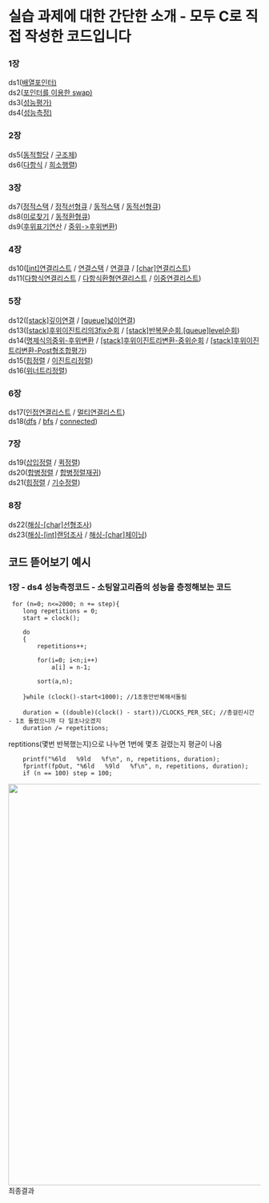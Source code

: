 # 실습 과제에 대한 간단한 소개 - 모두 C로 직접 작성한 코드입니다

### 1장
ds1([배열포인터)](https://github.com/kdh7575070/taeha-kang/blob/main/%EA%B5%90%EA%B3%BC%EB%AA%A9%ED%98%95/1%20%EC%9E%90%EB%A3%8C%EA%B5%AC%EC%A1%B0%20%EC%8B%A4%EC%8A%B5/ds1-hw-1/src/ds1-hw-1.c) \
ds2([포인터를 이용한 swap)](https://github.com/kdh7575070/taeha-kang/blob/main/%EA%B5%90%EA%B3%BC%EB%AA%A9%ED%98%95/1%20%EC%9E%90%EB%A3%8C%EA%B5%AC%EC%A1%B0%20%EC%8B%A4%EC%8A%B5/ds2-hw-1/src/ds2-hw-1.c) \
ds3([성능평가)](https://github.com/kdh7575070/taeha-kang/blob/main/%EA%B5%90%EA%B3%BC%EB%AA%A9%ED%98%95/1%20%EC%9E%90%EB%A3%8C%EA%B5%AC%EC%A1%B0%20%EC%8B%A4%EC%8A%B5/ds3-hw-1/src/ds3-hw-1.c) \
ds4([성능측정)](https://github.com/kdh7575070/taeha-kang/blob/main/%EA%B5%90%EA%B3%BC%EB%AA%A9%ED%98%95/1%20%EC%9E%90%EB%A3%8C%EA%B5%AC%EC%A1%B0%20%EC%8B%A4%EC%8A%B5/ds4-hw-2/src/ds4-hw-2.c)
### 2장
ds5([동적할당](https://github.com/kdh7575070/taeha-kang/blob/main/%EA%B5%90%EA%B3%BC%EB%AA%A9%ED%98%95/1%20%EC%9E%90%EB%A3%8C%EA%B5%AC%EC%A1%B0%20%EC%8B%A4%EC%8A%B5/ds5-hw-1/src/ds5-hw-1.c) / [구조체](https://github.com/kdh7575070/taeha-kang/blob/main/%EA%B5%90%EA%B3%BC%EB%AA%A9%ED%98%95/1%20%EC%9E%90%EB%A3%8C%EA%B5%AC%EC%A1%B0%20%EC%8B%A4%EC%8A%B5/ds5-hw-3/src/ds5-hw-3.c))\
ds6([다항식](https://github.com/kdh7575070/taeha-kang/blob/main/%EA%B5%90%EA%B3%BC%EB%AA%A9%ED%98%95/1%20%EC%9E%90%EB%A3%8C%EA%B5%AC%EC%A1%B0%20%EC%8B%A4%EC%8A%B5/ds6-hw-1/src/ds6-hw-1.c) / [희소행렬](https://github.com/kdh7575070/taeha-kang/blob/main/%EA%B5%90%EA%B3%BC%EB%AA%A9%ED%98%95/1%20%EC%9E%90%EB%A3%8C%EA%B5%AC%EC%A1%B0%20%EC%8B%A4%EC%8A%B5/ds6-hw-2/src/ds2-hw-2.c))
### 3장
ds7([정적스택](https://github.com/kdh7575070/taeha-kang/blob/main/%EA%B5%90%EA%B3%BC%EB%AA%A9%ED%98%95/1%20%EC%9E%90%EB%A3%8C%EA%B5%AC%EC%A1%B0%20%EC%8B%A4%EC%8A%B5/ds7-hw-1/src/ds7-hw-1.c) / [정적선형큐](https://github.com/kdh7575070/taeha-kang/blob/main/%EA%B5%90%EA%B3%BC%EB%AA%A9%ED%98%95/1%20%EC%9E%90%EB%A3%8C%EA%B5%AC%EC%A1%B0%20%EC%8B%A4%EC%8A%B5/ds7-hw-2/src/ds7-hw-2.c) / [동적스택](https://github.com/kdh7575070/taeha-kang/blob/main/%EA%B5%90%EA%B3%BC%EB%AA%A9%ED%98%95/1%20%EC%9E%90%EB%A3%8C%EA%B5%AC%EC%A1%B0%20%EC%8B%A4%EC%8A%B5/ds7-hw-3/src/ds7-hw-3.c) / [동적선형큐](https://github.com/kdh7575070/taeha-kang/blob/main/%EA%B5%90%EA%B3%BC%EB%AA%A9%ED%98%95/1%20%EC%9E%90%EB%A3%8C%EA%B5%AC%EC%A1%B0%20%EC%8B%A4%EC%8A%B5/ds7-hw-4/src/ds7-hw-4.c))\
ds8([미로찾기](https://github.com/kdh7575070/taeha-kang/blob/main/%EA%B5%90%EA%B3%BC%EB%AA%A9%ED%98%95/1%20%EC%9E%90%EB%A3%8C%EA%B5%AC%EC%A1%B0%20%EC%8B%A4%EC%8A%B5/ds8-hw-1/src/ds8-hw-1.c) / [동적환형큐](https://github.com/kdh7575070/taeha-kang/blob/main/%EA%B5%90%EA%B3%BC%EB%AA%A9%ED%98%95/1%20%EC%9E%90%EB%A3%8C%EA%B5%AC%EC%A1%B0%20%EC%8B%A4%EC%8A%B5/ds8-hw-2/src/ds8-hw-2.c)) \
ds9([후위표기연산](https://github.com/kdh7575070/taeha-kang/blob/main/%EA%B5%90%EA%B3%BC%EB%AA%A9%ED%98%95/1%20%EC%9E%90%EB%A3%8C%EA%B5%AC%EC%A1%B0%20%EC%8B%A4%EC%8A%B5/ds9-hw-1/src/ds9-hw-1.c) / [중위->후위변환](https://github.com/kdh7575070/taeha-kang/blob/main/%EA%B5%90%EA%B3%BC%EB%AA%A9%ED%98%95/1%20%EC%9E%90%EB%A3%8C%EA%B5%AC%EC%A1%B0%20%EC%8B%A4%EC%8A%B5/ds9-hw-2/src/ds9-hw-2.c))
### 4장
ds10([[int]연결리스트](https://github.com/kdh7575070/taeha-kang/blob/main/%EA%B5%90%EA%B3%BC%EB%AA%A9%ED%98%95/1%20%EC%9E%90%EB%A3%8C%EA%B5%AC%EC%A1%B0%20%EC%8B%A4%EC%8A%B5/ds10-hw-1/src/ds10-hw-1.c) / [연결스택](https://github.com/kdh7575070/taeha-kang/blob/main/%EA%B5%90%EA%B3%BC%EB%AA%A9%ED%98%95/1%20%EC%9E%90%EB%A3%8C%EA%B5%AC%EC%A1%B0%20%EC%8B%A4%EC%8A%B5/ds9-hw-2/src/ds9-hw-2.c) / [연결큐](https://github.com/kdh7575070/taeha-kang/blob/main/%EA%B5%90%EA%B3%BC%EB%AA%A9%ED%98%95/1%20%EC%9E%90%EB%A3%8C%EA%B5%AC%EC%A1%B0%20%EC%8B%A4%EC%8A%B5/ds9-hw-2/src/ds9-hw-2.c) / [[char]연결리스트](https://github.com/kdh7575070/taeha-kang/blob/main/%EA%B5%90%EA%B3%BC%EB%AA%A9%ED%98%95/1%20%EC%9E%90%EB%A3%8C%EA%B5%AC%EC%A1%B0%20%EC%8B%A4%EC%8A%B5/ds10-hw-2/src/ds10-hw-2.c))\
ds11([다항식연결리스트](https://github.com/kdh7575070/taeha-kang/blob/main/%EA%B5%90%EA%B3%BC%EB%AA%A9%ED%98%95/1%20%EC%9E%90%EB%A3%8C%EA%B5%AC%EC%A1%B0%20%EC%8B%A4%EC%8A%B5/ds11-hw-1/src/ds11-hw-1.c) / [다항식환형연결리스트](https://github.com/kdh7575070/taeha-kang/blob/main/%EA%B5%90%EA%B3%BC%EB%AA%A9%ED%98%95/1%20%EC%9E%90%EB%A3%8C%EA%B5%AC%EC%A1%B0%20%EC%8B%A4%EC%8A%B5/ds11-hw-2/src/ds11-hw-2.c) / [이중연결리스트](https://github.com/kdh7575070/taeha-kang/blob/main/%EA%B5%90%EA%B3%BC%EB%AA%A9%ED%98%95/1%20%EC%9E%90%EB%A3%8C%EA%B5%AC%EC%A1%B0%20%EC%8B%A4%EC%8A%B5/ds11-hw-3/src/ds11-hw-3.c))
### 5장
ds12([[stack]깊이연결](https://github.com/kdh7575070/taeha-kang/blob/main/%EA%B5%90%EA%B3%BC%EB%AA%A9%ED%98%95/1%20%EC%9E%90%EB%A3%8C%EA%B5%AC%EC%A1%B0%20%EC%8B%A4%EC%8A%B5/ds12-hw-1/src/ds12-hw-1.c) / [[queue]넓이연결](https://github.com/kdh7575070/taeha-kang/blob/main/%EA%B5%90%EA%B3%BC%EB%AA%A9%ED%98%95/1%20%EC%9E%90%EB%A3%8C%EA%B5%AC%EC%A1%B0%20%EC%8B%A4%EC%8A%B5/ds12-hw-2/src/ds12-hw-2.c)) \
ds13([[stack]후위이진트리의3fix순회](https://github.com/kdh7575070/taeha-kang/blob/main/%EA%B5%90%EA%B3%BC%EB%AA%A9%ED%98%95/1%20%EC%9E%90%EB%A3%8C%EA%B5%AC%EC%A1%B0%20%EC%8B%A4%EC%8A%B5/ds13-hw-1/src/ds13-hw-1.c) / [[stack]반복문순회](https://github.com/kdh7575070/taeha-kang/blob/main/%EA%B5%90%EA%B3%BC%EB%AA%A9%ED%98%95/1%20%EC%9E%90%EB%A3%8C%EA%B5%AC%EC%A1%B0%20%EC%8B%A4%EC%8A%B5/ds13-hw-2/src/ds13-hw-2.c),[[queue]level순회](https://github.com/kdh7575070/taeha-kang/blob/main/%EA%B5%90%EA%B3%BC%EB%AA%A9%ED%98%95/1%20%EC%9E%90%EB%A3%8C%EA%B5%AC%EC%A1%B0%20%EC%8B%A4%EC%8A%B5/ds13-hw-3/src/ds13-hw-3.c)) \
ds14([명제식의중위-후위변환](https://github.com/kdh7575070/taeha-kang/blob/main/%EA%B5%90%EA%B3%BC%EB%AA%A9%ED%98%95/1%20%EC%9E%90%EB%A3%8C%EA%B5%AC%EC%A1%B0%20%EC%8B%A4%EC%8A%B5/ds14-hw-1/src/ds14-hw-1.c) / [[stack]후위이진트리변환-중위순회](https://github.com/kdh7575070/taeha-kang/blob/main/%EA%B5%90%EA%B3%BC%EB%AA%A9%ED%98%95/1%20%EC%9E%90%EB%A3%8C%EA%B5%AC%EC%A1%B0%20%EC%8B%A4%EC%8A%B5/ds14-hw-2/src/ds14-hw-2.c) / [[stack]후위이진트리변환-Post형조합평가](https://github.com/kdh7575070/taeha-kang/blob/main/%EA%B5%90%EA%B3%BC%EB%AA%A9%ED%98%95/1%20%EC%9E%90%EB%A3%8C%EA%B5%AC%EC%A1%B0%20%EC%8B%A4%EC%8A%B5/ds14-hw-3/src/ds14-hw-3.c)) \
ds15([힙정렬](https://github.com/kdh7575070/taeha-kang/blob/main/%EA%B5%90%EA%B3%BC%EB%AA%A9%ED%98%95/1%20%EC%9E%90%EB%A3%8C%EA%B5%AC%EC%A1%B0%20%EC%8B%A4%EC%8A%B5/ds15-hw-1/src/ds15-hw-1.c) / [이진트리정렬](https://github.com/kdh7575070/taeha-kang/blob/main/%EA%B5%90%EA%B3%BC%EB%AA%A9%ED%98%95/1%20%EC%9E%90%EB%A3%8C%EA%B5%AC%EC%A1%B0%20%EC%8B%A4%EC%8A%B5/ds15-hw-2/src/ds15-hw-2.c))\
ds16([위너트리정렬](https://github.com/kdh7575070/taeha-kang/blob/main/%EA%B5%90%EA%B3%BC%EB%AA%A9%ED%98%95/1%20%EC%9E%90%EB%A3%8C%EA%B5%AC%EC%A1%B0%20%EC%8B%A4%EC%8A%B5/ds16-hw-1/src/ds16-hw-1.c))
### 6장
ds17([인접연결리스트](https://github.com/kdh7575070/taeha-kang/blob/main/%EA%B5%90%EA%B3%BC%EB%AA%A9%ED%98%95/1%20%EC%9E%90%EB%A3%8C%EA%B5%AC%EC%A1%B0%20%EC%8B%A4%EC%8A%B5/ds17-hw-1/src/ds17-hw-1.c) / [멀티연결리스트](https://github.com/kdh7575070/taeha-kang/blob/main/%EA%B5%90%EA%B3%BC%EB%AA%A9%ED%98%95/1%20%EC%9E%90%EB%A3%8C%EA%B5%AC%EC%A1%B0%20%EC%8B%A4%EC%8A%B5/ds17-hw-2/src/ds17-hw-2.c)) \
ds18([dfs](https://github.com/kdh7575070/taeha-kang/blob/main/%EA%B5%90%EA%B3%BC%EB%AA%A9%ED%98%95/1%20%EC%9E%90%EB%A3%8C%EA%B5%AC%EC%A1%B0%20%EC%8B%A4%EC%8A%B5/ds18-hw-1/src/ds18-hw-1.c) / [bfs](https://github.com/kdh7575070/taeha-kang/blob/main/%EA%B5%90%EA%B3%BC%EB%AA%A9%ED%98%95/1%20%EC%9E%90%EB%A3%8C%EA%B5%AC%EC%A1%B0%20%EC%8B%A4%EC%8A%B5/ds18-hw-2/src/ds18-hw-2.c) / [connected](https://github.com/kdh7575070/taeha-kang/blob/main/%EA%B5%90%EA%B3%BC%EB%AA%A9%ED%98%95/1%20%EC%9E%90%EB%A3%8C%EA%B5%AC%EC%A1%B0%20%EC%8B%A4%EC%8A%B5/ds18-hw-3/src/ds18-hw-3.c))
### 7장
ds19([삽입정렬](https://github.com/kdh7575070/taeha-kang/blob/main/%EA%B5%90%EA%B3%BC%EB%AA%A9%ED%98%95/1%20%EC%9E%90%EB%A3%8C%EA%B5%AC%EC%A1%B0%20%EC%8B%A4%EC%8A%B5/ds19-hw-1/src/ds19-hw-1.c) / [퀵정렬](https://github.com/kdh7575070/taeha-kang/blob/main/%EA%B5%90%EA%B3%BC%EB%AA%A9%ED%98%95/1%20%EC%9E%90%EB%A3%8C%EA%B5%AC%EC%A1%B0%20%EC%8B%A4%EC%8A%B5/ds19-hw-2/src/ds19-hw-2.c)) \
ds20([합병정렬](https://github.com/kdh7575070/taeha-kang/blob/main/%EA%B5%90%EA%B3%BC%EB%AA%A9%ED%98%95/1%20%EC%9E%90%EB%A3%8C%EA%B5%AC%EC%A1%B0%20%EC%8B%A4%EC%8A%B5/ds20-hw-1/src/ds20-hw-1.c) / [합병정렬재귀](https://github.com/kdh7575070/taeha-kang/blob/main/%EA%B5%90%EA%B3%BC%EB%AA%A9%ED%98%95/1%20%EC%9E%90%EB%A3%8C%EA%B5%AC%EC%A1%B0%20%EC%8B%A4%EC%8A%B5/ds20-hw-2/src/ds20-hw-2.c)) \
ds21([힙정렬](https://github.com/kdh7575070/taeha-kang/blob/main/%EA%B5%90%EA%B3%BC%EB%AA%A9%ED%98%95/1%20%EC%9E%90%EB%A3%8C%EA%B5%AC%EC%A1%B0%20%EC%8B%A4%EC%8A%B5/ds-21-hw-1/src/ds-21-hw-1.c) / [기수정렬](https://github.com/kdh7575070/taeha-kang/blob/main/%EA%B5%90%EA%B3%BC%EB%AA%A9%ED%98%95/1%20%EC%9E%90%EB%A3%8C%EA%B5%AC%EC%A1%B0%20%EC%8B%A4%EC%8A%B5/ds-21-hw-2/src/ds-21-hw-2.c))
### 8장
ds22([해싱-[char]선형조사](https://github.com/kdh7575070/taeha-kang/blob/main/%EA%B5%90%EA%B3%BC%EB%AA%A9%ED%98%95/1%20%EC%9E%90%EB%A3%8C%EA%B5%AC%EC%A1%B0%20%EC%8B%A4%EC%8A%B5/ds-22-hw-1/src/ds-22-hw-1.c))\
ds23([해싱-[int]랜덤조사](https://github.com/kdh7575070/taeha-kang/blob/main/%EA%B5%90%EA%B3%BC%EB%AA%A9%ED%98%95/1%20%EC%9E%90%EB%A3%8C%EA%B5%AC%EC%A1%B0%20%EC%8B%A4%EC%8A%B5/ds-23-hw-1/src/ds-23-hw-1.c) / [해싱-[char]체이닝](https://github.com/kdh7575070/taeha-kang/blob/main/%EA%B5%90%EA%B3%BC%EB%AA%A9%ED%98%95/1%20%EC%9E%90%EB%A3%8C%EA%B5%AC%EC%A1%B0%20%EC%8B%A4%EC%8A%B5/ds-23-hw-2/src/ds-23-hw-2.c))

## 코드 뜯어보기 예시
### 1장 - ds4 성능측정코드 - 소팅알고리즘의 성능을 층정해보는 코드

     for (n=0; n<=2000; n += step){
		long repetitions = 0;
		start = clock();

		do
		{
			repetitions++;

			for(i=0; i<n;i++)
				a[i] = n-1;

			sort(a,n);

		}while (clock()-start<1000); //1초동안반복해서돌림
		
		duration = ((double)(clock() - start))/CLOCKS_PER_SEC; //총걸린시간 - 1초 돌렸으니까 다 일초나오겠지
		duration /= repetitions; 
reptitions(몇번 반복했는지)으로 나누면 1번에 몇초 걸렸는지 평균이 나옴

		printf("%6ld   %9ld   %f\n", n, repetitions, duration);
		fprintf(fpOut, "%6ld   %9ld   %f\n", n, repetitions, duration);
		if (n == 100) step = 100;
<img src="https://user-images.githubusercontent.com/67677983/99942315-d374ae00-2db2-11eb-972c-19377ad6ea32.PNG" width="800">
최종결과
